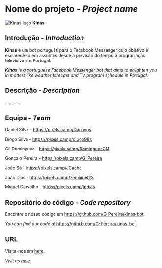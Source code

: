 # Nome do projeto - _Project name_

  ![Kinas logo](https://github.com/JCacho/Stuff/blob/master/quina.png) **Kinas** 
  
## Introdução -  _Introduction_

**Kinas** é um bot português para o Facebook Messenger cujo objetivo é esclarecê-lo em assuntos desde a previsão do tempo à programação televisiva em Portugal.

_**Kinas** is a portuguese Facebook Messenger bot that aims to enlighten you in matters like weather forecast and TV program schedule in Portugal._

## Descrição -  _Description_



..............



## Equipa - _Team_

 Daniel Silva - https://pixels.camp/Dannyps
 
 Diogo Silva - https://pixels.camp/diogo98s
 
 Gil Domingues - https://pixels.camp/DominguesGM
 
 Gonçalo Pereira - https://pixels.camp/G-Pereira
 
 João Sá - https://pixels.camp/JCacho
 
 João Dias - https://pixels.camp/zemiguel23
 
 Miguel Carvalho - https://pixels.camp/jpdias
 

## Repositório do código  -  _Code repository_

 Encontre o nosso código em https://github.com/G-Pereira/kinas-bot.

 _You can find our code at_ https://github.com/G-Pereira/kinas-bot.
 

## URL 

 Visita-nos em [here](https://www.facebook.com/KinasBot/).

 _Visit us [here](https://www.facebook.com/KinasBot/)._

